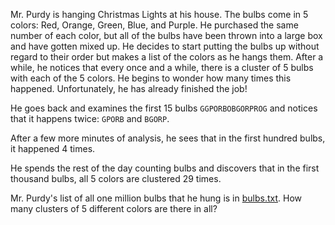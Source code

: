 Mr. Purdy is hanging Christmas Lights at his house.  The bulbs come in 5 colors: Red, Orange, Green, Blue, and Purple.  He purchased the same number of each color, but all of the bulbs have been thrown into a large box and have gotten mixed up.  He decides to start putting the bulbs up without regard to their order but makes a list of the colors as he hangs them.  After a while, he notices that every once and a while, there is a cluster of 5 bulbs with each of the 5 colors.  He begins to wonder how many times this happened.  Unfortunately, he has already finished the job!

He goes back and examines the first 15 bulbs `GGPORBOBGORPROG` and notices that it happens twice: `GPORB` and `BGORP`.

After a few more minutes of analysis, he sees that in the first hundred bulbs, it happened 4 times.

He spends the rest of the day counting bulbs and discovers that in the first thousand bulbs, all 5 colors are clustered 29 times.  

Mr. Purdy's list of all one million bulbs that he hung is in [bulbs.txt](bulbs.txt).  How many clusters of 5 different colors are there in all?